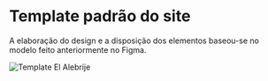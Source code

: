 # Template padrão do site

A elaboração do design e a disposição dos elementos baseou-se no modelo feito anteriormente no Figma.

![Template El Alebrije](https://user-images.githubusercontent.com/112135999/200971894-bc6ae238-369f-4bba-8d66-8b3ce5970a54.png)
